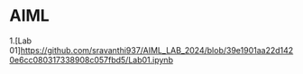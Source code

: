 # AIML
1.[Lab 01]https://github.com/sravanthi937/AIML_LAB_2024/blob/39e1901aa22d1420e6cc080317338908c057fbd5/Lab01.ipynb

